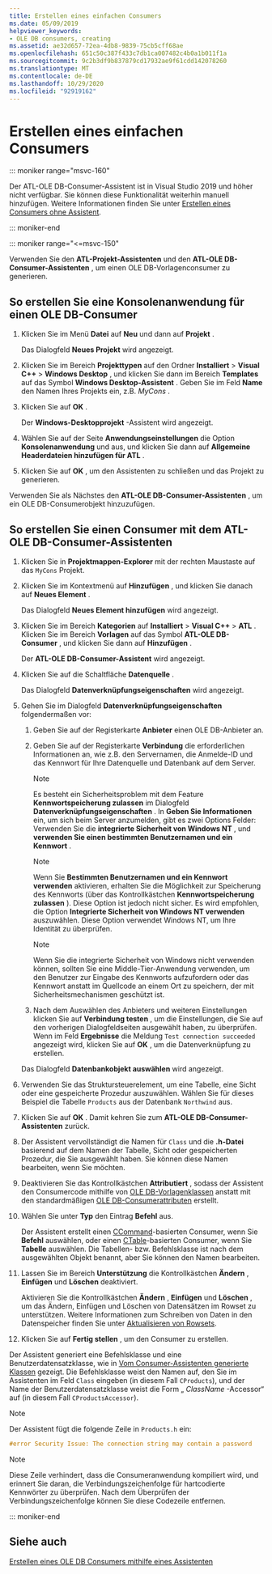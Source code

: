 ```yaml
---
title: Erstellen eines einfachen Consumers
ms.date: 05/09/2019
helpviewer_keywords:
- OLE DB consumers, creating
ms.assetid: ae32d657-72ea-4db8-9839-75cb5cff68ae
ms.openlocfilehash: 651c50c387f433c7db1ca007482c4b0a1b011f1a
ms.sourcegitcommit: 9c2b3df9b837879cd17932ae9f61cdd142078260
ms.translationtype: MT
ms.contentlocale: de-DE
ms.lasthandoff: 10/29/2020
ms.locfileid: "92919162"
---
```

# <a name="creating-a-simple-consumer"></a>Erstellen eines einfachen Consumers

::: moniker range="msvc-160"

Der ATL-OLE DB-Consumer-Assistent ist in Visual Studio 2019 und höher nicht verfügbar. Sie können diese Funktionalität weiterhin manuell hinzufügen. Weitere Informationen finden Sie unter [Erstellen eines Consumers ohne Assistent](creating-a-consumer-without-using-a-wizard.md).

::: moniker-end

::: moniker range="<=msvc-150"

Verwenden Sie den **ATL-Projekt-Assistenten** und den **ATL-OLE DB-Consumer-Assistenten** , um einen OLE DB-Vorlagenconsumer zu generieren.

## <a name="to-create-a-console-application-for-an-ole-db-consumer"></a>So erstellen Sie eine Konsolenanwendung für einen OLE DB-Consumer

1. Klicken Sie im Menü **Datei** auf **Neu** und dann auf **Projekt** .

   Das Dialogfeld **Neues Projekt** wird angezeigt.

1. Klicken Sie im Bereich **Projekttypen** auf den Ordner **Installiert** > **Visual C++** > **Windows Desktop** , und klicken Sie dann im Bereich **Templates** auf das Symbol **Windows Desktop-Assistent** . Geben Sie im Feld **Name** den Namen Ihres Projekts ein, z.B. *MyCons* .

1. Klicken Sie auf **OK** .

   Der **Windows-Desktopprojekt** -Assistent wird angezeigt.

1. Wählen Sie auf der Seite **Anwendungseinstellungen** die Option **Konsolenanwendung** und aus, und klicken Sie dann auf **Allgemeine Headerdateien hinzufügen für ATL** .

1. Klicken Sie auf **OK** , um den Assistenten zu schließen und das Projekt zu generieren.

Verwenden Sie als Nächstes den **ATL-OLE DB-Consumer-Assistenten** , um ein OLE DB-Consumerobjekt hinzuzufügen.

## <a name="to-create-a-consumer-with-the-atl-ole-db-consumer-wizard"></a>So erstellen Sie einen Consumer mit dem ATL-OLE DB-Consumer-Assistenten

1. Klicken Sie in **Projektmappen-Explorer** mit der rechten Maustaste auf das `MyCons` Projekt.

1. Klicken Sie im Kontextmenü auf **Hinzufügen** , und klicken Sie danach auf **Neues Element** .

   Das Dialogfeld **Neues Element hinzufügen** wird angezeigt.

1. Klicken Sie im Bereich **Kategorien** auf **Installiert** > **Visual C++** > **ATL** . Klicken Sie im Bereich **Vorlagen** auf das Symbol **ATL-OLE DB-Consumer** , und klicken Sie dann auf **Hinzufügen** .

   Der **ATL-OLE DB-Consumer-Assistent** wird angezeigt.

1. Klicken Sie auf die Schaltfläche **Datenquelle** .

   Das Dialogfeld **Datenverknüpfungseigenschaften** wird angezeigt.

1. Gehen Sie im Dialogfeld **Datenverknüpfungseigenschaften** folgendermaßen vor:

   1. Geben Sie auf der Registerkarte **Anbieter** einen OLE DB-Anbieter an.

   1. Geben Sie auf der Registerkarte **Verbindung** die erforderlichen Informationen an, wie z.B. den Servernamen, die Anmelde-ID und das Kennwort für Ihre Datenquelle und Datenbank auf dem Server.

      > [!NOTE]
      > Es besteht ein Sicherheitsproblem mit dem Feature **Kennwortspeicherung zulassen** im Dialogfeld **Datenverknüpfungseigenschaften** . In **Geben Sie Informationen** ein, um sich beim Server anzumelden, gibt es zwei Options Felder: Verwenden Sie die **integrierte Sicherheit von Windows NT** , und **verwenden Sie einen bestimmten Benutzernamen und ein Kennwort** .

      > [!NOTE]
      > Wenn Sie **Bestimmten Benutzernamen und ein Kennwort verwenden** aktivieren, erhalten Sie die Möglichkeit zur Speicherung des Kennworts (über das Kontrollkästchen **Kennwortspeicherung zulassen** ). Diese Option ist jedoch nicht sicher. Es wird empfohlen, die Option **Integrierte Sicherheit von Windows NT verwenden** auszuwählen. Diese Option verwendet Windows NT, um Ihre Identität zu überprüfen.

      > [!NOTE]
      > Wenn Sie die integrierte Sicherheit von Windows nicht verwenden können, sollten Sie eine Middle-Tier-Anwendung verwenden, um den Benutzer zur Eingabe des Kennworts aufzufordern oder das Kennwort anstatt im Quellcode an einem Ort zu speichern, der mit Sicherheitsmechanismen geschützt ist.

   1. Nach dem Auswählen des Anbieters und weiteren Einstellungen klicken Sie auf **Verbindung testen** , um die Einstellungen, die Sie auf den vorherigen Dialogfeldseiten ausgewählt haben, zu überprüfen. Wenn im Feld **Ergebnisse** die Meldung `Test connection succeeded` angezeigt wird, klicken Sie auf **OK** , um die Datenverknüpfung zu erstellen.

   Das Dialogfeld **Datenbankobjekt auswählen** wird angezeigt.

1. Verwenden Sie das Struktursteuerelement, um eine Tabelle, eine Sicht oder eine gespeicherte Prozedur auszuwählen. Wählen Sie für dieses Beispiel die Tabelle `Products` aus der Datenbank `Northwind` aus.

1. Klicken Sie auf **OK** . Damit kehren Sie zum **ATL-OLE DB-Consumer-Assistenten** zurück.

1. Der Assistent vervollständigt die Namen für `Class` und die **.h-Datei** basierend auf dem Namen der Tabelle, Sicht oder gespeicherten Prozedur, die Sie ausgewählt haben. Sie können diese Namen bearbeiten, wenn Sie möchten.

1. Deaktivieren Sie das Kontrollkästchen **Attributiert** , sodass der Assistent den Consumercode mithilfe von [OLE DB-Vorlagenklassen](../../data/oledb/ole-db-consumer-templates-reference.md) anstatt mit den standardmäßigen [OLE DB-Consumerattributen](../../windows/attributes/ole-db-consumer-attributes.md) erstellt.

1. Wählen Sie unter **Typ** den Eintrag **Befehl** aus.

   Der Assistent erstellt einen [CCommand](../../data/oledb/ccommand-class.md)-basierten Consumer, wenn Sie **Befehl** auswählen, oder einen [CTable](../../data/oledb/ctable-class.md)-basierten Consumer, wenn Sie **Tabelle** auswählen. Die Tabellen- bzw. Befehlsklasse ist nach dem ausgewählten Objekt benannt, aber Sie können den Namen bearbeiten.

1. Lassen Sie im Bereich **Unterstützung** die Kontrollkästchen **Ändern** , **Einfügen** und **Löschen** deaktiviert.

   Aktivieren Sie die Kontrollkästchen **Ändern** , **Einfügen** und **Löschen** , um das Ändern, Einfügen und Löschen von Datensätzen im Rowset zu unterstützen. Weitere Informationen zum Schreiben von Daten in den Datenspeicher finden Sie unter [Aktualisieren von Rowsets](../../data/oledb/updating-rowsets.md).

1. Klicken Sie auf **Fertig stellen** , um den Consumer zu erstellen.

Der Assistent generiert eine Befehlsklasse und eine Benutzerdatensatzklasse, wie in [Vom Consumer-Assistenten generierte Klassen](../../data/oledb/consumer-wizard-generated-classes.md) gezeigt. Die Befehlsklasse weist den Namen auf, den Sie im Assistenten im Feld `Class` eingeben (in diesem Fall `CProducts`), und der Name der Benutzerdatensatzklasse weist die Form „ *ClassName* -Accessor“ auf (in diesem Fall `CProductsAccessor`).

> [!NOTE]
> Der Assistent fügt die folgende Zeile in `Products.h` ein:

```cpp
#error Security Issue: The connection string may contain a password
```

> [!NOTE]
> Diese Zeile verhindert, dass die Consumeranwendung kompiliert wird, und erinnert Sie daran, die Verbindungszeichenfolge für hartcodierte Kennwörter zu überprüfen. Nach dem Überprüfen der Verbindungszeichenfolge können Sie diese Codezeile entfernen.

::: moniker-end

## <a name="see-also"></a>Siehe auch

[Erstellen eines OLE DB Consumers mithilfe eines Assistenten](../../data/oledb/creating-an-ole-db-consumer-using-a-wizard.md)
